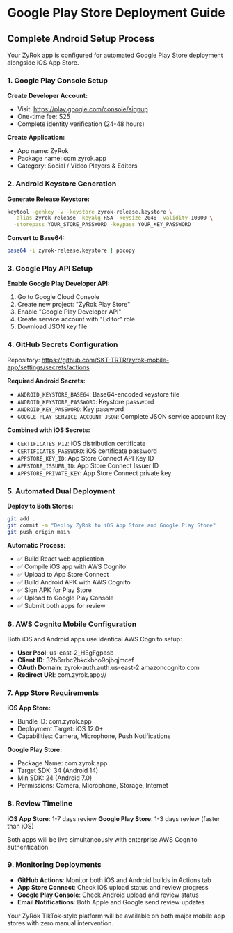 # Google Play Store Deployment Guide

## Complete Android Setup Process

Your ZyRok app is configured for automated Google Play Store deployment alongside iOS App Store.

### 1. Google Play Console Setup

**Create Developer Account:**
- Visit: https://play.google.com/console/signup
- One-time fee: $25
- Complete identity verification (24-48 hours)

**Create Application:**
- App name: ZyRok
- Package name: com.zyrok.app
- Category: Social / Video Players & Editors

### 2. Android Keystore Generation

**Generate Release Keystore:**
```bash
keytool -genkey -v -keystore zyrok-release.keystore \
  -alias zyrok-release -keyalg RSA -keysize 2048 -validity 10000 \
  -storepass YOUR_STORE_PASSWORD -keypass YOUR_KEY_PASSWORD
```

**Convert to Base64:**
```bash
base64 -i zyrok-release.keystore | pbcopy
```

### 3. Google Play API Setup

**Enable Google Play Developer API:**
1. Go to Google Cloud Console
2. Create new project: "ZyRok Play Store"
3. Enable "Google Play Developer API"
4. Create service account with "Editor" role
5. Download JSON key file

### 4. GitHub Secrets Configuration

Repository: https://github.com/SKT-TRTR/zyrok-mobile-app/settings/secrets/actions

**Required Android Secrets:**
- `ANDROID_KEYSTORE_BASE64`: Base64-encoded keystore file
- `ANDROID_KEYSTORE_PASSWORD`: Keystore password
- `ANDROID_KEY_PASSWORD`: Key password  
- `GOOGLE_PLAY_SERVICE_ACCOUNT_JSON`: Complete JSON service account key

**Combined with iOS Secrets:**
- `CERTIFICATES_P12`: iOS distribution certificate
- `CERTIFICATES_PASSWORD`: iOS certificate password
- `APPSTORE_KEY_ID`: App Store Connect API Key ID
- `APPSTORE_ISSUER_ID`: App Store Connect Issuer ID
- `APPSTORE_PRIVATE_KEY`: App Store Connect private key

### 5. Automated Dual Deployment

**Deploy to Both Stores:**
```bash
git add .
git commit -m "Deploy ZyRok to iOS App Store and Google Play Store"
git push origin main
```

**Automatic Process:**
- ✅ Build React web application
- ✅ Compile iOS app with AWS Cognito
- ✅ Upload to App Store Connect
- ✅ Build Android APK with AWS Cognito
- ✅ Sign APK for Play Store
- ✅ Upload to Google Play Console
- ✅ Submit both apps for review

### 6. AWS Cognito Mobile Configuration

Both iOS and Android apps use identical AWS Cognito setup:
- **User Pool**: us-east-2_HEgFgpasb
- **Client ID**: 32b6rrbc2bkckbho9ojbqjmcef
- **OAuth Domain**: zyrok-auth.auth.us-east-2.amazoncognito.com
- **Redirect URI**: com.zyrok.app://

### 7. App Store Requirements

**iOS App Store:**
- Bundle ID: com.zyrok.app
- Deployment Target: iOS 12.0+
- Capabilities: Camera, Microphone, Push Notifications

**Google Play Store:**
- Package Name: com.zyrok.app
- Target SDK: 34 (Android 14)
- Min SDK: 24 (Android 7.0)
- Permissions: Camera, Microphone, Storage, Internet

### 8. Review Timeline

**iOS App Store**: 1-7 days review
**Google Play Store**: 1-3 days review (faster than iOS)

Both apps will be live simultaneously with enterprise AWS Cognito authentication.

### 9. Monitoring Deployments

- **GitHub Actions**: Monitor both iOS and Android builds in Actions tab
- **App Store Connect**: Check iOS upload status and review progress
- **Google Play Console**: Check Android upload and review status
- **Email Notifications**: Both Apple and Google send review updates

Your ZyRok TikTok-style platform will be available on both major mobile app stores with zero manual intervention.